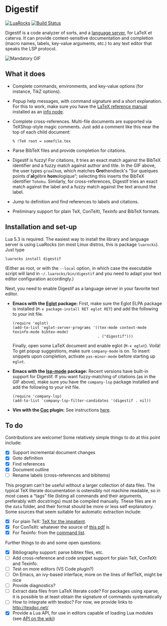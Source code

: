 Digestif
========

[![LuaRocks](https://img.shields.io/luarocks/v/astoff/digestif.svg)](https://luarocks.org/modules/astoff/digestif)
[![Build Status](https://travis-ci.com/astoff/digestif.svg?branch=master)](https://travis-ci.com/astoff/digestif)

Digestif is a code analyzer of sorts, and a [language server][lsp],
for LaTeX et caterva.  It can provide context-sensitive documentation
and completion (macro names, labels, key-value arguments, etc.) to any
text editor that speaks the LSP protocol.

![Mandatory GIF][gif]

What it does
------------

- Complete commands, environments, and key-value options (for
  instance, TikZ options).

- Popup help messages, with command signature and a short explanation.
  For this to work, make sure you have the [LaTeX reference
  manual][latexref] installed as an [info node][info-issues].

- Complete cross-references.  Multi-file documents are supported via
  TeXShop-style magic comments.  Just add a comment like this near the
  top of each child document:

  ```
  % !TeX root = somefile.tex
  ```

- Parse BibTeX files and provide completion for citations.

- Digestif is fuzzy!  For citations, it tries an exact match against
  the BibTeX identifier and a fuzzy match against author and title.
  In the GIF above, the user types `groalhom`, which matches
  **Gro**thendieck's “Sur quelques points d'**al**gébre
  **hom**ologique”; selecting this inserts the BibTeX identifier
  `Tohoku`.  Similarly, for cross-references, Digestif tries an exact
  match against the label and a fuzzy match against the text around
  the label.

- Jump to definition and find references to labels and citations.

- Preliminary support for plain TeX, ConTeXt, Texinfo and BibTeX
  formats.

Installation and set-up
-----------------------

Lua 5.3 is required.  The easiest way to install the library and
language server is using LuaRocks (on most Linux distros, this is
package `luarocks`).  Just type

``` shell
luarocks install digestif
```

(Either as root, or with the `--local` option, in which case the
executable script will land in `~/.luarocks/bin/digestif` and you need
to adapt your text editor configuration accordingly.)

Next, you need to enable Digestif as a language server in your
favorite text editor.

- **Emacs with the [Eglot] package:** First, make sure the Eglot ELPA
  package is installed (`M-x package-install RET eglot RET`) and add
  the following to your init file.

  ``` emacs-lisp
  (require 'eglot)
  (add-to-list 'eglot-server-programs '((tex-mode context-mode texinfo-mode bibtex-mode)
                                        . ("digestif")))
  ```

  Finally, open some LaTeX document and enable eglot (`M-x eglot`).
  Voilà!  To get popup suggestions, make sure `company-mode` is on.
  To insert snippets upon completion, activate `yas-minor-mode` before
  starting up `eglot`.

- **Emacs with the [lsp-mode] package:** Recent versions have built-in
  support for Digestif.  If you want fuzzy-matching of citations (as
  in the GIF above), make sure you have the `company-lsp` package
  installed and add the following to your init file.

  ``` emacs-lisp
  (require 'company-lsp)
  (add-to-list 'company-lsp-filter-candidates '(digestif . nil))
  ```

- **Vim with the [Coc] plugin:** See instructions
  [here](https://github.com/neoclide/coc.nvim/wiki/Language-servers#latex).

To do
-----

Contributions are welcome!  Some relatively simple things to do at
this point include:

- [x] Support incremental document changes
- [x] Goto definition
- [x] Find references
- [X] Document outline
- [ ] Rename labels (cross-references and bibitems)

This program can't be useful without a larger collection of data
files.  The typical TeX literate documentation is ostensibly not
machine readable, so in most cases a “tags” file (listing all commands
and their arguments, preferably with docstrings) must be compiled
manually.  These files are in the `data` folder, and their format
should be more or less self explanatory.  Some sources that seem
suitable for automatic extraction include:

- [x] For plain TeX: [TeX for the impatient](https://www.gnu.org/software/teximpatient/).
- [x] For ConTeXt: whatever the source of [this pdf](http://www.pragma-ade.nl/general/qrcs/setup-en.pdf) is.
- [x] For Texinfo: from the [command list](https://www.gnu.org/software/texinfo/manual/texinfo-html/Command-List.html).

Further things to do and some open questions:

- [x] Bibliography support: parse bibtex files, etc.
- [ ] Add cross-reference and code snippet support for plain TeX,
  ConTeXt and Texinfo.
- [ ] Test on more editors (VS Code plugin?)
- [ ] On Emacs, an ivy-based interface, more on the lines of RefTeX,
      might be nice
- [ ] Provide diagnostics?
- [ ] Extract data files from LaTeX literate code?  For packages using
      xparse, it is possible to at least obtain the signature of
      commands systematically
- [ ] How to integrate with texdoc? For now, we provide links to
      <http://texdoc.net/>
- [X] Provide a Lua API, for use in editors capable of loading Lua
      modules (see [API on the wiki][api])

[gif]: https://user-images.githubusercontent.com/6500902/70077785-c5f27100-1601-11ea-9cfb-6e7ebd3c61ae.gif
[info-issues]: https://github.com/astoff/digestif/wiki/Common-installation-issues#info-nodes
[installation-issues]: https://github.com/astoff/digestif/wiki/Common-installation-issues
[coc]: https://github.com/neoclide/coc.nvim
[eglot]: https://github.com/joaotavora/eglot
[latexref]: https://latexref.xyz/
[lsp-mode]: https://github.com/emacs-lsp/lsp-mode
[lsp]: https://microsoft.github.io/language-server-protocol/
[api]: https://github.com/astoff/digestif/wiki/API

